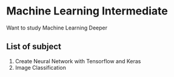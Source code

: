 # Machine Learning Intermediate
Want to study Machine Learning Deeper

## List of subject
1. Create Neural Network with Tensorflow and Keras
2. Image Classification
